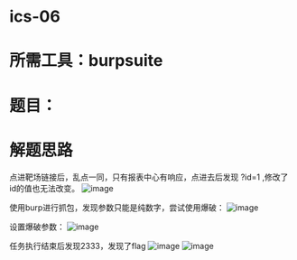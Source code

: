 # ics-06

# 所需工具：burpsuite

# 题目：

# 解题思路
点进靶场链接后，乱点一同，只有报表中心有响应，点进去后发现 ?id=1 ,修改了id的值也无法改变。
![image](https://github.com/imawuya/My-notes/assets/93590614/843f8d21-a865-4c6a-b35c-f81c4b861512)

使用burp进行抓包，发现参数只能是纯数字，尝试使用爆破：
![image](https://github.com/imawuya/My-notes/assets/93590614/83e1397f-d54c-4a68-8943-79d3ea8cedc0)

设置爆破参数：
![image](https://github.com/imawuya/My-notes/assets/93590614/ad393810-089e-4292-94e7-686d5b47b14c)

任务执行结束后发现2333，发现了flag
![image](https://github.com/imawuya/My-notes/assets/93590614/56a89223-c60b-4276-b363-554c0f636ab0)
![image](https://github.com/imawuya/My-notes/assets/93590614/ec4eb688-2e22-4593-a1f8-23d80b57cef2)
